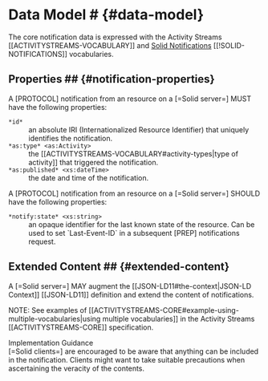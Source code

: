 # Data Model # {#data-model}

The core notification data is expressed with the Activity Streams [[ACTIVITYSTREAMS-VOCABULARY]] and [Solid Notifications](https://www.w3.org/ns/solid/notifications) [[!SOLID-NOTIFICATIONS]] vocabularies.

## Properties ## {#notification-properties}

A [PROTOCOL] notification from an resource on a [=Solid server=] MUST have the following properties:

<dl>

  <dt id="notification-property-id"><code>*id*</code>
  <dd> an absolute IRI (Internationalized Resource Identifier) that uniquely identifies the notification.

  <dt id="notification-property-type"><code>*as:type* &lt;as:Activity></code>
  <dd> the [[ACTIVITYSTREAMS-VOCABULARY#activity-types|type of activity]] that triggered the notification.

  <dt id="notification-property-published"><code>*as:published* &lt;xs:dateTime></code>
  <dd> the date and time of the notification.

</dl>

A [PROTOCOL] notification from an resource on a [=Solid server=] SHOULD have the following properties:

<dl>

  <dt id="notification-property-state"><code>*notify:state* &lt;xs:string></code>
  <dd> an opaque identifier for the last known state of the resource. Can be used to set `Last-Event-ID` in a subsequent [PREP] notifications request.

</dl>

## Extended Content ## {#extended-content}

A [=Solid server=] MAY augment the [[JSON-LD11#the-context|JSON-LD Context]] [[JSON-LD11]] definition and extend the content of notifications.

NOTE: See examples of [[ACTIVITYSTREAMS-CORE#example-using-multiple-vocabularies|using multiple vocabularies]] in the Activity Streams [[ACTIVITYSTREAMS-CORE]] specification.

<div class="advisement">
  <div class="marker">Implementation Guidance</div>
  [=Solid clients=] are encouraged to be aware that anything can be included in the notification. Clients might want to take suitable precautions when ascertaining the veracity of the contents.
</div>
